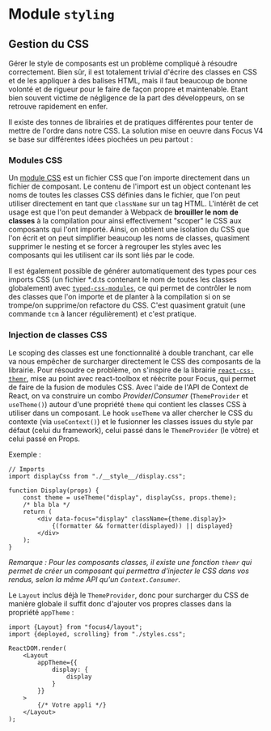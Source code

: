 # Module `styling`

## Gestion du CSS

Gérer le style de composants est un problème compliqué à résoudre correctement. Bien sûr, il est totalement trivial d'écrire des classes en CSS et de les appliquer à des balises HTML, mais il faut beaucoup de bonne volonté et de rigueur pour le faire de façon propre et maintenable. Etant bien souvent victime de négligence de la part des développeurs, on se retrouve rapidement en enfer.

Il existe des tonnes de librairies et de pratiques différentes pour tenter de mettre de l'ordre dans notre CSS. La solution mise en oeuvre dans Focus V4 se base sur différentes idées piochées un peu partout :

### Modules CSS

Un [module CSS](https://github.com/css-modules/css-modules) est un fichier CSS que l'on importe directement dans un fichier de composant. Le contenu de l'import est un object contenant les noms de toutes les classes CSS définies dans le fichier, que l'on peut utiliser directement en tant que `className` sur un tag HTML. L'intérêt de cet usage est que l'on peut demander à Webpack de **brouiller le nom de classes** à la compilation pour ainsi effectivement "scoper" le CSS aux composants qui l'ont importé. Ainsi, on obtient une isolation du CSS que l'on écrit et on peut simplifier beaucoup les noms de classes, quasiment supprimer le nesting et se forcer à regrouper les styles avec les composants qui les utilisent car ils sont liés par le code.

Il est également possible de générer automatiquement des types pour ces imports CSS (un fichier \*.d.ts contenant le nom de toutes les classes globalement) avec [`typed-css-modules`](https://github.com/Quramy/typed-css-modules), ce qui permet de contrôler le nom des classes que l'on importe et de planter à la compilation si on se trompe/on supprime/on refactore du CSS. C'est quasiment gratuit (une commande `tcm` à lancer régulièrement) et c'est pratique.

### Injection de classes CSS

Le scoping des classes est une fonctionnalité à double tranchant, car elle va nous empêcher de surcharger directement le CSS des composants de la librairie. Pour résoudre ce problème, on s'inspire de la librairie [`react-css-themr`](https://github.com/javivelasco/react-css-themr), mise au point avec react-toolbox et réécrite pour Focus, qui permet de faire de la fusion de modules CSS. Avec l'aide de l'API de Context de React, on va construire un combo _Provider_/_Consumer_ (`ThemeProvider` et `useTheme()`) autour d'une propriété `theme` qui contient les classes CSS à utiliser dans un composant. Le hook `useTheme` va aller chercher le CSS du contexte (via `useContext()`) et le fusionner les classes issues du style par défaut (celui du framework), celui passé dans le `ThemeProvider` (le vôtre) et celui passé en Props.

Exemple :

```tsx
// Imports
import displayCss from "./__style__/display.css";

function Display(props) {
    const theme = useTheme("display", displayCss, props.theme);
    /* bla bla */
    return (
        <div data-focus="display" className={theme.display}>
            {(formatter && formatter(displayed)) || displayed}
        </div>
    );
}
```

_Remarque : Pour les composants classes, il existe une fonction `themr` qui permet de créer un composant qui permettra d'injecter le CSS dans vos rendus, selon la même API qu'un `Context.Consumer`._

Le `Layout` inclus déjà le `ThemeProvider`, donc pour surcharger du CSS de manière globale il suffit donc d'ajouter vos propres classes dans la propriété `appTheme` :

```tsx
import {Layout} from "focus4/layout";
import {deployed, scrolling} from "./styles.css";

ReactDOM.render(
    <Layout
        appTheme={{
            display: {
                display
            }
        }}
    >
        {/* Votre appli */}
    </Layout>
);
```
